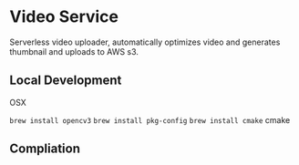# Video Service
Serverless video uploader, automatically optimizes video and generates thumbnail and uploads to AWS s3.

## Local Development
OSX

```brew install opencv3```
```brew install pkg-config```
```brew install cmake```
cmake

## Compliation